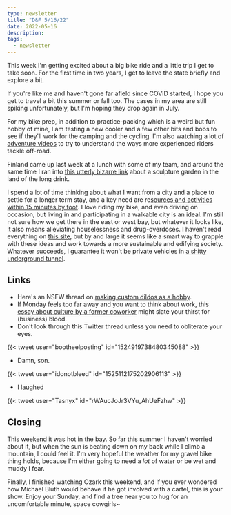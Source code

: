 ```yaml
---
type: newsletter
title: "D&F 5/16/22"
date: 2022-05-16
description: 
tags:
  - newsletter
---
```


This week I'm getting excited about a big bike ride and a little trip I get to take soon. For the first time in two years, I get to leave the state briefly and explore a bit.

If you're like me and haven't gone far afield since COVID started, I hope you get to travel a bit this summer or fall too. The cases in my area are still spiking unfortunately, but I'm hoping they drop again in July.

For my bike prep, in addition to practice-packing which is a weird but fun hobby of mine, I am testing a new cooler and a few other bits and bobs to see if they'll work for the camping and the cycling. I'm also watching a lot of [adventure videos](https://www.youtube.com/watch?v=oHEN9WpVayc) to try to understand the ways more experienced riders tackle off-road.

Finland came up last week at a lunch with some of my team, and around the same time I ran into [this utterly bizarre link](https://www.atlasobscura.com/places/veijo-roenkkoenen-sculpture-garden) about a sculpture garden in the land of the long drink.

I spend a lot of time thinking about what I want from a city and a place to settle for a longer term stay, and a key need are re[sources and activities within 15 minutes by foot](https://www.bbc.com/worklife/article/20201214-how-15-minute-cities-will-change-the-way-we-socialise). I love riding my bike, and even driving on occasion, but living in and participating in a walkable city is an ideal. I'm still not sure how we get there in the east or west bay, but whatever it looks like, it also means alleviating houselessness and drug-overdoses. I haven't read everything on [this site](https://thiscitylife.ca/search/walkable+city), but by and large it seems like a smart way to grapple with these ideas and work towards a more sustainable and edifying society. Whatever succeeds, I guarantee it won't be private vehicles in [a shitty underground tunnel](https://thiscitylife.ca/post/168725566977/elon-musks-feud-with-public-transit-enthusiasts).

## Links

- Here's an NSFW thread on [making custom dildos as a hobby](https://forums.somethingawful.com/showthread.php?threadid=3785918).
- If Monday feels too far away and you want to think about work, this [essay about culture by a former coworker](https://behzod.com/organizations-as-ecosystems/the-importance-of-cultural-gardening) might slate your thirst for (business) blood.
- Don't look through this Twitter thread unless you need to obliterate your eyes.

{{< tweet user="bootheelposting" id="1524919738480345088" >}}

- Damn, son.

{{< tweet user="idonotbleed" id="1525112175202906113" >}}

- I laughed

{{< tweet user="Tasnyx" id="rWAucJoJr3VYu_AhUeFzhw" >}}

## Closing

This weekend it was hot in the bay. So far this summer I haven't worried about it, but when the sun is beating down on my back while I climb a mountain, I could feel it. I'm very hopeful the weather for my gravel bike thing holds, because I'm either going to need a _lot_ of water or be wet and muddy I fear.

Finally, I finished watching Ozark this weekend, and if you ever wondered how Michael Bluth would behave if he got involved with a cartel, this is your show. Enjoy your Sunday, and find a tree near you to hug for an uncomfortable minute, space cowgirls~